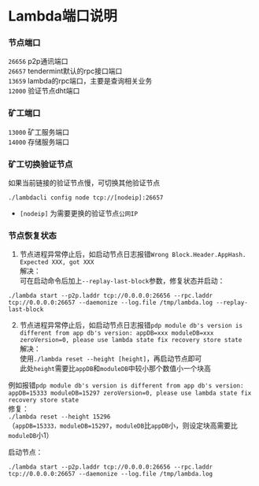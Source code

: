 # Lambda端口说明

### 节点端口
`26656` p2p通讯端口  
`26657` tendermint默认的rpc接口端口  
`13659` lambda的rpc端口，主要是查询相关业务   
`12000` 验证节点dht端口   

### 矿工端口 
`13000` 矿工服务端口  
`14000` 存储服务端口

### 矿工切换验证节点
如果当前链接的验证节点慢，可切换其他验证节点
```
./lambdacli config node tcp://[nodeip]:26657
```  
        
- `[nodeip]` 为需要更换的验证节点`公网IP`

### 节点恢复状态
1. 节点进程异常停止后，如启动节点日志报错`Wrong Block.Header.AppHash.  Expected XXX, got XXX`  
解决：  
可在启动命令后加上`--replay-last-block`参数，修复状态并启动：
``` 
./lambda start --p2p.laddr tcp://0.0.0.0:26656 --rpc.laddr tcp://0.0.0.0:26657 --daemonize --log.file /tmp/lambda.log --replay-last-block
```
  

2. 节点进程异常停止后，如启动节点日志报错`pdp module db's version is different from app db's version: appDB=xxx moduleDB=xxx zeroVersion=0, please use lambda state fix recovery store state`  
解决：  
使用`./lambda reset --height [height]`，再启动节点即可  
此处`height`需要比`appDB`和`moduleDB`中较小那个数值小一个块高
  
例如报错`pdp module db's version is different from app db's version: appDB=15333 moduleDB=15297 zeroVersion=0, please use lambda state fix recovery store state
`  
修复：  
`./lambda reset --height 15296`  
（`appDB=15333，moduleDB=15297`，`moduleDB`比`appDB`小，则设定块高需要比`moduleDB`小1）

启动节点：
``` 
./lambda start --p2p.laddr tcp://0.0.0.0:26656 --rpc.laddr tcp://0.0.0.0:26657 --daemonize --log.file /tmp/lambda.log 
```







